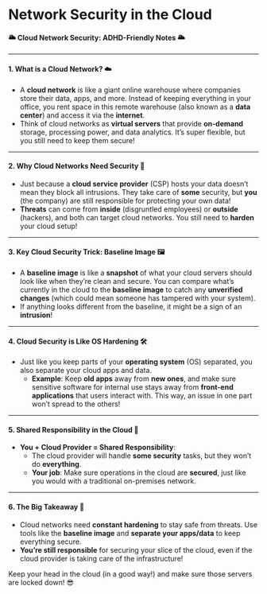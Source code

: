 # Network Security in the Cloud

#### 🌥️ Cloud Network Security: ADHD-Friendly Notes 🌥️

***

#### **1. What is a Cloud Network?** ☁️

* A **cloud network** is like a giant online warehouse where companies store their data, apps, and more. Instead of keeping everything in your office, you rent space in this remote warehouse (also known as a **data center**) and access it via the **internet**.
* Think of cloud networks as **virtual servers** that provide **on-demand** storage, processing power, and data analytics. It’s super flexible, but you still need to keep them secure!

***

#### **2. Why Cloud Networks Need Security** 🔐

* Just because a **cloud service provider** (CSP) hosts your data doesn’t mean they block all intrusions. They take care of **some** security, but **you** (the company) are still responsible for protecting your own data!
* **Threats** can come from **inside** (disgruntled employees) or **outside** (hackers), and both can target cloud networks. You still need to **harden** your cloud setup!

***

#### **3. Key Cloud Security Trick: Baseline Image** 🖼️

* A **baseline image** is like a **snapshot** of what your cloud servers should look like when they’re clean and secure. You can compare what’s currently in the cloud to the **baseline image** to catch any **unverified changes** (which could mean someone has tampered with your system).
* If anything looks different from the baseline, it might be a sign of an **intrusion**!

***

#### **4. Cloud Security is Like OS Hardening** 🛠️

* Just like you keep parts of your **operating system** (OS) separated, you also separate your cloud apps and data.
  * **Example**: Keep **old apps** away from **new ones**, and make sure sensitive software for internal use stays away from **front-end applications** that users interact with. This way, an issue in one part won’t spread to the others!

***

#### **5. Shared Responsibility in the Cloud** 🤝

* **You + Cloud Provider = Shared Responsibility**:
  * The cloud provider will handle **some security** tasks, but they won’t do **everything**.
  * **Your job**: Make sure operations in the cloud are **secured**, just like you would with a traditional on-premises network.

***

#### **6. The Big Takeaway** 🌟

* Cloud networks need **constant hardening** to stay safe from threats. Use tools like the **baseline image** and **separate your apps/data** to keep everything secure.
* **You’re still responsible** for securing your slice of the cloud, even if the cloud provider is taking care of the infrastructure!

Keep your head in the cloud (in a good way!) and make sure those servers are locked down! 😎
